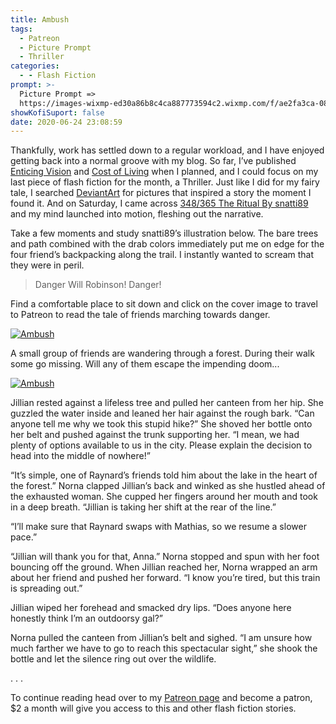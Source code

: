 ```yaml
---
title: Ambush
tags:
  - Patreon
  - Picture Prompt
  - Thriller
categories:
  - - Flash Fiction
prompt: >-
  Picture Prompt =>
  https://images-wixmp-ed30a86b8c4ca887773594c2.wixmp.com/f/ae2fa3ca-0851-4f3c-b276-0c5b7412e428/da9fbus-8f7894c8-7039-440f-ac9b-9ad4c9845c08.png/v1/fill/w_1024,h_632,q_80,strp/348_365_the_ritual_by_snatti89_da9fbus-fullview.jpg?token=eyJ0eXAiOiJKV1QiLCJhbGciOiJIUzI1NiJ9.eyJzdWIiOiJ1cm46YXBwOiIsImlzcyI6InVybjphcHA6Iiwib2JqIjpbW3siaGVpZ2h0IjoiPD02MzIiLCJwYXRoIjoiXC9mXC9hZTJmYTNjYS0wODUxLTRmM2MtYjI3Ni0wYzViNzQxMmU0MjhcL2RhOWZidXMtOGY3ODk0YzgtNzAzOS00NDBmLWFjOWItOWFkNGM5ODQ1YzA4LnBuZyIsIndpZHRoIjoiPD0xMDI0In1dXSwiYXVkIjpbInVybjpzZXJ2aWNlOmltYWdlLm9wZXJhdGlvbnMiXX0.8O51SyKn-qkL5PPkQTI3DLj4MyNDZjYJ9CJIKbEevdI
showKofiSuport: false
date: 2020-06-24 23:08:59
---
```


Thankfully, work has settled down to a regular workload, and I have enjoyed getting back into a normal groove with my blog. So far, I’ve published [Enticing Vision](/archives/2020/06/10/enticing-vision) and [Cost of Living](/archives/2020/06/18/cost-of-living) when I planned, and I could focus on my last piece of flash fiction for the month, a Thriller. Just like I did for my fairy tale, I searched [DeviantArt](https://www.deviantart.com/) for pictures that inspired a story the moment I found it. And on Saturday, I came across [348/365 The Ritual By snatti89](https://www.deviantart.com/snatti89/art/348-365-The-Ritual-620493508) and my mind launched into motion, fleshing out the narrative.<!-- more -->

Take a few moments and study snatti89’s illustration below. The bare trees and path combined with the drab colors immediately put me on edge for the four friend’s backpacking along the trail. I instantly wanted to scream that they were in peril.

> Danger Will Robinson! Danger!

Find a comfortable place to sit down and click on the cover image to travel to Patreon to read the tale of friends marching towards danger.

<div class="center">

[![Ambush](https://images-wixmp-ed30a86b8c4ca887773594c2.wixmp.com/f/ae2fa3ca-0851-4f3c-b276-0c5b7412e428/da9fbus-8f7894c8-7039-440f-ac9b-9ad4c9845c08.png/v1/fill/w_1024,h_632,q_80,strp/348_365_the_ritual_by_snatti89_da9fbus-fullview.jpg?token=eyJ0eXAiOiJKV1QiLCJhbGciOiJIUzI1NiJ9.eyJzdWIiOiJ1cm46YXBwOiIsImlzcyI6InVybjphcHA6Iiwib2JqIjpbW3siaGVpZ2h0IjoiPD02MzIiLCJwYXRoIjoiXC9mXC9hZTJmYTNjYS0wODUxLTRmM2MtYjI3Ni0wYzViNzQxMmU0MjhcL2RhOWZidXMtOGY3ODk0YzgtNzAzOS00NDBmLWFjOWItOWFkNGM5ODQ1YzA4LnBuZyIsIndpZHRoIjoiPD0xMDI0In1dXSwiYXVkIjpbInVybjpzZXJ2aWNlOmltYWdlLm9wZXJhdGlvbnMiXX0.8O51SyKn-qkL5PPkQTI3DLj4MyNDZjYJ9CJIKbEevdI "348/365 The Ritual By snatti89")](https://www.deviantart.com/snatti89/art/348-365-The-Ritual-620493508)

</div>

A small group of friends are wandering through a forest. During their walk some go missing. Will any of them escape the impending doom...

<div class="center">

[![Ambush](/images/patreon-flash-fiction/2020/ambush.png "Ambush")](https://www.patreon.com/posts/38453610)

</div>

Jillian rested against a lifeless tree and pulled her canteen from her hip. She guzzled the water inside and leaned her hair against the rough bark. “Can anyone tell me why we took this stupid hike?” She shoved her bottle onto her belt and pushed against the trunk supporting her. “I mean, we had plenty of options available to us in the city. Please explain the decision to head into the middle of nowhere!”

“It’s simple, one of Raynard’s friends told him about the lake in the heart of the forest.” Norna clapped Jillian’s back and winked as she hustled ahead of the exhausted woman. She cupped her fingers around her mouth and took in a deep breath. “Jillian is taking her shift at the rear of the line.”

“I’ll make sure that Raynard swaps with Mathias, so we resume a slower pace.”

“Jillian will thank you for that, Anna.” Norna stopped and spun with her foot bouncing off the ground. When Jillian reached her, Norna wrapped an arm about her friend and pushed her forward. “I know you’re tired, but this train is spreading out.”

Jillian wiped her forehead and smacked dry lips. “Does anyone here honestly think I’m an outdoorsy gal?”

Norna pulled the canteen from Jillian’s belt and sighed. “I am unsure how much farther we have to go to reach this spectacular sight,” she shook the bottle and let the silence ring out over the wildlife. 

<div class="center story-ellipses">
.
.
.
</div>

<div>

To continue reading head over to my [Patreon page](https://www.patreon.com/posts/38453610) and become a patron, $2 a month will give you access to this and other flash fiction stories.

</div>
